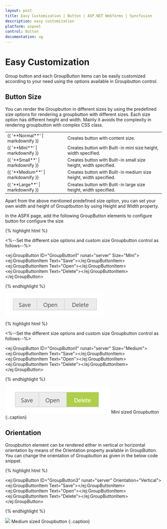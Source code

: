 ```yaml
---
layout: post
title: Easy Customization | Button | ASP.NET Webforms | Syncfusion
description: easy customization
platform: aspnet
control: Button
documentation: ug
---
```


# Easy Customization

Group button and each GroupButton items can be easily customized according to your need using the options available in Groupbutton control. 

## Button Size	

You can render the Groupbutton in different sizes by using the predefined size options for rendering a groupbutton with different sizes. Each size option has different height and width. Mainly it avoids the complexity in rendering groupbutton with complex CSS class. 

<table>
<tr>
<td>
{{ '**Normal**' | markdownify }}</td><td>
Creates button with content size.</td></tr>
<tr>
<td>
{{ '**Mini**' | markdownify }}</td><td>
Creates button with Built-in mini size height, width specified.</td></tr>
<tr>
<td>
{{ '**Small**' | markdownify }}</td><td>
Creates button with Built-in small size height, width specified.</td></tr>
<tr>
<td>
{{ '**Medium**' | markdownify }}</td><td>
Creates button with Built-in medium size height, width specified.</td></tr>
<tr>
<td>
{{ '**Large**' | markdownify }}</td><td>
Creates button with Built-in large size height, width specified.</td></tr>
</table>


Apart from the above mentioned predefined size option, you can set your own width and height of Grouptbutton by using Height and Width property.

In the ASPX page, add the following GroupButton elements to configure button for configure the size

{% highlight html %}

<%--Set the different size options and custom size Groupbutton control as follows--%>

<ej:GroupButton ID="GroupButton1" runat="server" Size="Mini">
<Items>
<ej:GroupButtonItem Text="Save"></ej:GroupButtonItem>
<ej:GroupButtonItem Text="Open"></ej:GroupButtonItem>
<ej:GroupButtonItem Text="Delete"></ej:GroupButtonItem>
</Items>
</ej:GroupButton>

{% endhighlight %}


![](Easy-Customization_images/mini.png)

{% highlight html %}

<%--Set the different size options and custom size Groupbutton control as follows--%>

<ej:GroupButton ID="GroupButton1" runat="server" Size="Medium">
<Items>
<ej:GroupButtonItem Text="Save"></ej:GroupButtonItem>
<ej:GroupButtonItem Text="Open"></ej:GroupButtonItem>
<ej:GroupButtonItem Text="Delete"></ej:GroupButtonItem>
</Items>
</ej:GroupButton>

{% endhighlight %}


![](Easy-Customization_images/medium.png)
Mini sized Groupbutton {:.caption}

## Orientation

Groupbutton element can be rendered either in vertical or horizontal orientation by means of the Orientation property available in GroupButton.
You can change the orientation of Groupbutton as given in the below code snippet.

{% highlight html %}

<ej:GroupButton ID="GroupButton3" runat="server" Orientation="Vertical">
<Items>
<ej:GroupButtonItem Text="Save"></ej:GroupButtonItem>
<ej:GroupButtonItem Text="Open"></ej:GroupButtonItem>
<ej:GroupButtonItem Text="Delete"></ej:GroupButtonItem>
</Items>
</ej:GroupButton>

{% endhighlight %}

![](Easy-Customization_images/Easy-Customization_img1.png)
Medium sized Groupbutton {:.caption}